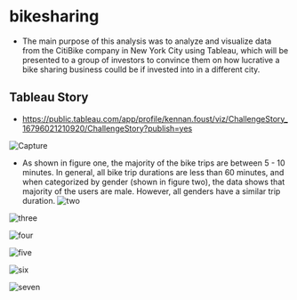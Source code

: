 # bikesharing

- The main purpose of this analysis was to analyze and visualize data from the CitiBike company in New York City using Tableau, which will be presented to a group of investors to convince them on how lucrative a bike sharing business coulld be if invested into in a different city.

## Tableau Story
- https://public.tableau.com/app/profile/kennan.foust/viz/ChallengeStory_16796021210920/ChallengeStory?publish=yes

![Capture](https://user-images.githubusercontent.com/119345840/227361368-6c115360-fb75-413e-86ae-9e8bac5ae783.PNG)
 - As shown in figure one, the majority of the bike trips are between 5 - 10 minutes. In general, all bike trip durations are less than 60 minutes, and when categorized by gender (shown in figure two), the data shows that majority of the users are male. However, all genders have a similar trip duration.
![two](https://user-images.githubusercontent.com/119345840/227361381-35703bd0-fa60-438b-a206-cd55c810fc69.PNG)

![three](https://user-images.githubusercontent.com/119345840/227361408-b2ec1d86-ef35-4560-93b9-b0b73b3670ba.PNG)

![four](https://user-images.githubusercontent.com/119345840/227361457-bb4122c4-cb7a-4049-891d-8f5a372a23f6.PNG)

![five](https://user-images.githubusercontent.com/119345840/227361481-aabe5d21-7d43-4b61-95d7-12ec2a1c43df.PNG)

![six](https://user-images.githubusercontent.com/119345840/227361504-f1c0179d-ee70-4bca-a685-50adb19fd0b3.PNG)

![seven](https://user-images.githubusercontent.com/119345840/227361531-f8f0490b-fddf-4903-99bc-89345ba5ea8a.PNG)
